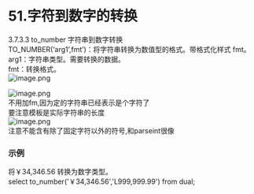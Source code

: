 # 51.字符到数字的转换

3.7.3.3 to_number 字符串到数字转换<br />TO_NUMBER(‘arg1’,fmt’)：将字符串转换为数值型的格式。带格式化样式 fmt。<br />arg1：字符串类型。需要转换的数据。<br />fmt：转换格式。<br />![image.png](https://cdn.nlark.com/yuque/0/2019/png/349894/1561002287769-3f9f6bf9-4377-43d4-af91-06aa8eca1006.png#align=left&display=inline&height=248&name=image.png&originHeight=496&originWidth=1264&size=199391&status=done&width=632)

![image.png](https://cdn.nlark.com/yuque/0/2019/png/349894/1561002383301-b9e54a7a-2942-468b-8c82-67b97a933c2e.png#align=left&display=inline&height=195&name=image.png&originHeight=389&originWidth=863&size=162904&status=done&width=431.5)<br />不用加fm,因为定的字符串已经表示是个字符了<br />要注意模板是实际字符串的长度<br />![image.png](https://cdn.nlark.com/yuque/0/2019/png/349894/1561002375090-5decf313-f280-4426-b31d-d13f26a5ccd9.png#align=left&display=inline&height=49&name=image.png&originHeight=97&originWidth=819&size=61682&status=done&width=409.5)<br />注意不能含有除了固定字符以外的符号,和parseint很像

<a name="Kjzum"></a>
### 示例
将￥34,346.56 转换为数字类型。<br />select to_number('￥34,346.56','L999,999.99') from dual;
